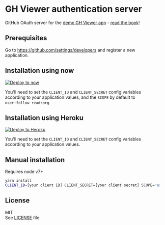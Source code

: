 # GH Viewer authentication server

GitHub OAuth server for the
[demo GH Viewer app](https://github.com/gh-viewer/client) -
[read the book](https://gh-viewer.gitbooks.io/creating-a-cross-platform-app-using-react/content/)!

## Prerequisites

Go to https://github.com/settings/developers and register a new application.

## Installation using now

[![Deploy to now](https://deploy.now.sh/static/button.svg)](https://deploy.now.sh/?repo=https://github.com/gh-viewer/server&env=CLIENT_ID&env=CLIENT_SECRET&env=SCOPE)

You'll need to set the `CLIENT_ID` and `CLIENT_SECRET` config variables
according to your application values, and the `SCOPE` by default to `user:follow
read:org`.

## Installation using Heroku

[![Deploy to Heroku](https://www.herokucdn.com/deploy/button.svg)](https://heroku.com/deploy)

You'll need to set the `CLIENT_ID` and `CLIENT_SECRET` config variables
according to your application values.

## Manual installation

Requires node v7+

```sh
yarn install
CLIENT_ID=[your client ID] CLIENT_SECRET=[your client secret] SCOPE='user:follow read:org' yarn start
```

## License

MIT\
See [LICENSE](LICENSE) file.
